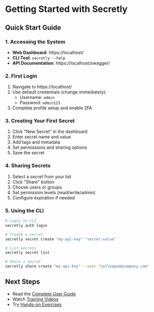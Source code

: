 # Getting Started with Secretly

## Quick Start Guide

### 1. Accessing the System
- **Web Dashboard**: https://localhost/
- **CLI Tool**: `secretly --help`
- **API Documentation**: https://localhost/swagger/

### 2. First Login
1. Navigate to https://localhost/
2. Use default credentials (change immediately):
   - Username: `admin`
   - Password: `admin123`
3. Complete profile setup and enable 2FA

### 3. Creating Your First Secret
1. Click "New Secret" in the dashboard
2. Enter secret name and value
3. Add tags and metadata
4. Set permissions and sharing options
5. Save the secret

### 4. Sharing Secrets
1. Select a secret from your list
2. Click "Share" button
3. Choose users or groups
4. Set permission levels (read/write/admin)
5. Configure expiration if needed

### 5. Using the CLI
```bash
# Login to CLI
secretly auth login

# Create a secret
secretly secret create "my-api-key" "secret-value"

# List secrets
secretly secret list

# Share a secret
secretly share create "my-api-key" --user "colleague@company.com"
```

## Next Steps
- Read the [Complete User Guide](complete-user-guide.md)
- Watch [Training Videos](../training/videos/)
- Try [Hands-on Exercises](../training/exercises/)
